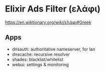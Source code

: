 # Elixir Ads Filter (ελάφι)

https://en.wiktionary.org/wiki/ελάφι#Greek


## Apps

- dnsauth: authoritative nameserver, for lan
- dnscache: recursive resolver
- shades: blacklist/whitelist
- webui: settings & monitoring

